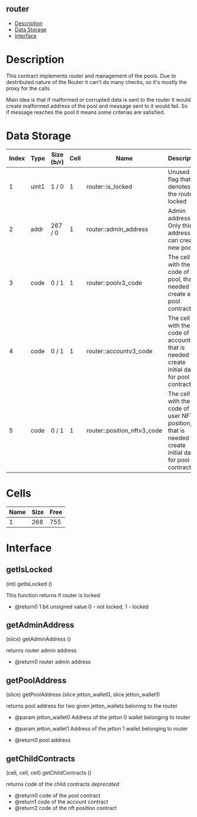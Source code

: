 ## router

* [Description](#description)
* [Data Storage](#data-storage)
* [Interface](#interface)

# Description 
          
This contract implements router and management of the pools. Due to destributed nature of the Router it can't do many checks, so it's mostly the proxy for the calls

Main idea is that if malformed or corrupted data is sent to the router it would create malformed address of the pool and message sent to it would fail.
So if message reaches the pool it means some criterias are satisfied.


# Data Storage 
<table data-full-width="true">
<thead>
<tr><th width="92">Index</th><th width="100">Type</th><th width="100">Size (b/r)</th><th width="64">Cell</th><th>Name</th><th>Description</th></tr>
</thead>
<tbody>
<tr><td>1</td><td>uint1</td><td> 1 /  0</td><td>1</td><td>router::is_locked</td><td>Unused - flag that denotes if the router is locked  </tr>
<tr><td>2</td><td>addr</td><td> 267 /  0</td><td>1</td><td>router::admin_address</td><td>Admin address. Only this address can create new pools  </tr>
<tr><td>3</td><td>code</td><td> 0 /  1</td><td>1</td><td>router::poolv3_code</td><td>The cell with the code of the pool, that is needed to create a pool contract  </tr>
<tr><td>4</td><td>code</td><td> 0 /  1</td><td>1</td><td>router::accountv3_code</td><td>The cell with the code of the account, that is needed to create initial data for pool contract  </tr>
<tr><td>5</td><td>code</td><td> 0 /  1</td><td>1</td><td>router::position_nftv3_code</td><td>The cell with the code of the user NFT position, that is needed to create initial data for pool contract  </tr>
</tbody>
</table>


# Cells 
| Name |   Size  |   Free  |
| ---  |  ---    |  ---    |
| 1  | 268 | 755 | 

# Interface 
## getIsLocked
 
(int) getIsLocked ()
 
 
  This function returns if router is locked

  * @return0 1 bit unsigned value 0 - not locked, 1 - locked
 
## getAdminAddress
 
(slice) getAdminAddress ()
 
 
  returns router admin address

  * @return0 router admin address
 
## getPoolAddress
 
(slice) getPoolAddress (slice jetton_wallet0, slice jetton_wallet1)
 
 
  returns pool address for two given jetton_wallets beloning to the router 

  * @param jetton_wallet0  Address of the jetton 0 wallet belonging to router
  * @param jetton_wallet1  Address of the jetton 1 wallet belonging to router

  * @return0 pool address
 
## getChildContracts
 
(cell, cell, cell) getChildContracts ()
 
 
  returns code of the child contracts *deprecated*

  * @return0 code of the pool contract
  * @return1 code of the account contract
  * @return2 code of the nft position contract
  
 